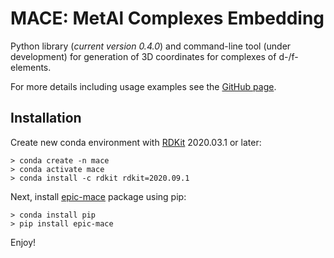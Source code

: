# MACE: MetAl Complexes Embedding

Python library (*current version 0.4.0*) and command-line tool (under development) for generation of 3D coordinates for complexes of d-/f-elements.

For more details including usage examples see the [GitHub page](https://github.com/EPiCs-group/mace).


## Installation

Create new conda environment with [RDKit](http://anaconda.org/rdkit/rdkit) 2020.03.1 or later:

```
> conda create -n mace
> conda activate mace
> conda install -c rdkit rdkit=2020.09.1
```

Next, install [epic-mace](https://pypi.org/project/epic-mace) package using pip:

```
> conda install pip
> pip install epic-mace
```

Enjoy!

